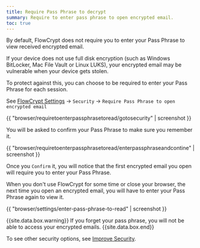 ```yaml
---
title: Require Pass Phrase to decrypt
summary: Require to enter pass phrase to open encrypted email.
toc: true
---
```


By default, FlowCrypt does not require you to enter your Pass Phrase to view received encrypted email.

If your device does not use full disk encryption (such as Windows BitLocker, Mac File Vault or Linux LUKS), your encrypted email may be vulnerable when your device gets stolen.

To protect against this, you can choose to be required to enter your Pass Phrase for each session.

See [FlowCrypt Settings](open-settings.html) -> `Security` ->  `Require Pass Phrase to open encrypted email`

{{ "browser/requiretoenterpassphrasetoread/gotosecurity" | screenshot }}

You will be asked to confirm your Pass Phrase to make sure you remember it.

{{ "browser/requiretoenterpassphrasetoread/enterpassphraseandcontine" | screenshot }}

Once you `Confirm` it, you will notice that the first encrypted email you open will require you to enter your Pass Phrase.

When you don't use FlowCrypt for some time or close your browser, the next time you open an encrypted email, you will have to enter your Pass Phrase again to view it.

{{ "browser/settings/enter-pass-phrase-to-read" | screenshot }}

{{site.data.box.warning}}
If you forget your pass phrase, you will not be able to access your encrypted emails.
{{site.data.box.end}}

To see other security options, see [Improve Security](improve-security.html).


